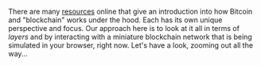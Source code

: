 There are many [resources](#) online that give an introduction into how Bitcoin and "blockchain" works under the hood.
Each has its own unique perspective and focus.
Our approach here is to look at it all in terms of *layers* and by interacting with a miniature blockchain network that is being simulated in your browser, right now.
Let's have a look, zooming out all the way...
